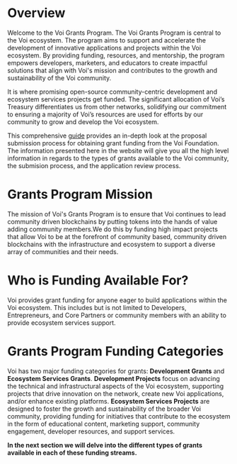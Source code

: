 # Overview

Welcome to the Voi Grants Program. The Voi Grants Program is central to the Voi ecosystem. The program aims to support and accelerate the development of innovative applications and projects within the Voi ecosystem. By providing funding, resources, and mentorship, the program empowers developers, marketers, and educators to create impactful solutions that align with Voi's mission and contributes to the growth and sustainability of the Voi community.

It is where promising open-source community-centric development and ecosystem services projects get funded. The significant allocation of Voi’s Treasury differentiates us from other networks, solidifying our commitment to ensuring a majority of Voi’s resources are used for efforts by our community to grow and develop the Voi ecosystem. 

This comprehensive [guide](https://docs.google.com/document/d/1rgZcpBtZY0rwq3W6-omnRjIGg54T8G3w1xjA_2usg84/edit) provides an in-depth look at the proposal submission process for obtaining grant funding from the Voi Foundation. The information presented here in the website will give you all the high level information in regards to the types of grants available to the Voi community, the submision process, and the application review process. 

# Grants Program Mission

The mission of Voi's Grants Program is to ensure that Voi continues to lead community driven blockchains by putting tokens into the hands of value adding community members.We do this by funding high impact projects that allow Voi to be at the forefront of community based, community driven blockchains with the infrastructure and ecosystem to support a diverse array of communities and their needs. 


# Who is Funding Available For? 

Voi provides grant funding for anyone eager to build applications within the Voi ecosystem. This includes but is not limited to Developers, Entrepreneurs, and Core Partners or community members with an ability to provide ecosystem services support. 


# Grants Program Funding Categories 

Voi has two major funding categories for grants: **Development Grants** and **Ecosystem Services Grants**. **Development Projects** focus on advancing the technical and infrastructural aspects of the Voi ecosystem, supporting projects that drive innovation on the network, create new Voi applications, and/or enhance existing platforms. **Ecosystem Services Projects** are designed to foster the growth and sustainability of the broader Voi community, providing funding for initiatives that contribute to the ecosystem in the form of educational content, marketing support, community engagement, developer resources, and support services.

**In the next section we will delve into the different types of grants available in each of these funding streams.**





